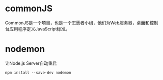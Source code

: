 # commonJS
CommonJS是一个项目，也是一个志愿者小组，他们为Web服务器，桌面和控制台应用程序定义JavaScript标准。



# nodemon
让Node.js Server自动重启
```
npm install --save-dev nodemon
```